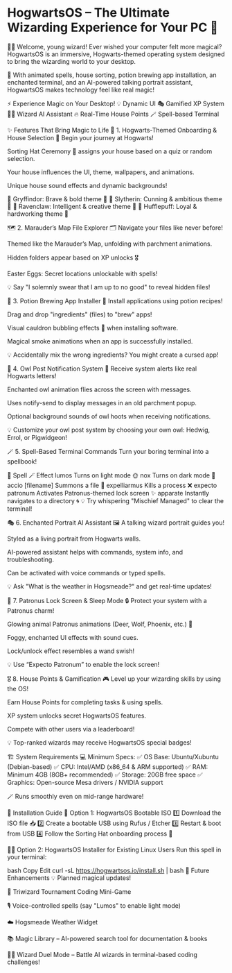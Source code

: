 # HogwartsOS – The Ultimate Wizarding Experience for Your PC 🏰

🎩✨ Welcome, young wizard! Ever wished your computer felt more magical? HogwartsOS is an immersive, Hogwarts-themed operating system designed to bring the wizarding world to your desktop.

🔮 With animated spells, house sorting, potion brewing app installation, an enchanted terminal, and an AI-powered talking portrait assistant, HogwartsOS makes technology feel like real magic!

⚡ Experience Magic on Your Desktop!
💡 Dynamic UI 🎭 Gamified XP System 🧙‍♂️ Wizard AI Assistant 🔥 Real-Time House Points 🪄 Spell-based Terminal

✨ Features That Bring Magic to Life
🏰 1. Hogwarts-Themed Onboarding & House Selection
🚪 Begin your journey at Hogwarts!

Sorting Hat Ceremony 🎩 assigns your house based on a quiz or random selection.

Your house influences the UI, theme, wallpapers, and animations.

Unique house sound effects and dynamic backgrounds!

🔹 Gryffindor: Brave & bold theme 🦁
🔹 Slytherin: Cunning & ambitious theme 🐍
🔹 Ravenclaw: Intelligent & creative theme 🦅
🔹 Hufflepuff: Loyal & hardworking theme 🦡

🗺 2. Marauder’s Map File Explorer
🗂 Navigate your files like never before!

Themed like the Marauder’s Map, unfolding with parchment animations.

Hidden folders appear based on XP unlocks 🎖

Easter Eggs: Secret locations unlockable with spells!

💡 Say "I solemnly swear that I am up to no good" to reveal hidden files!

🧪 3. Potion Brewing App Installer
🔮 Install applications using potion recipes!

Drag and drop "ingredients" (files) to "brew" apps!

Visual cauldron bubbling effects 🫧 when installing software.

Magical smoke animations when an app is successfully installed.

💡 Accidentally mix the wrong ingredients? You might create a cursed app!

🦉 4. Owl Post Notification System
📜 Receive system alerts like real Hogwarts letters!

Enchanted owl animation flies across the screen with messages.

Uses notify-send to display messages in an old parchment popup.

Optional background sounds of owl hoots when receiving notifications.

💡 Customize your owl post system by choosing your own owl: Hedwig, Errol, or Pigwidgeon!

🪄 5. Spell-Based Terminal Commands
Turn your boring terminal into a spellbook!

🔮 Spell	🪄 Effect
lumos	Turns on light mode 🌞
nox	Turns on dark mode 🌙
accio [filename]	Summons a file 📂
expelliarmus <process>	Kills a process ❌
expecto patronum	Activates Patronus-themed lock screen ✨
apparate <path>	Instantly navigates to a directory 🌀
💡 Try whispering "Mischief Managed" to clear the terminal!

🎭 6. Enchanted Portrait AI Assistant
🖼 A talking wizard portrait guides you!

Styled as a living portrait from Hogwarts walls.

AI-powered assistant helps with commands, system info, and troubleshooting.

Can be activated with voice commands or typed spells.

💡 Ask "What is the weather in Hogsmeade?" and get real-time updates!

🔮 7. Patronus Lock Screen & Sleep Mode
🔒 Protect your system with a Patronus charm!

Glowing animal Patronus animations (Deer, Wolf, Phoenix, etc.) 🦌

Foggy, enchanted UI effects with sound cues.

Lock/unlock effect resembles a wand swish!

💡 Use “Expecto Patronum” to enable the lock screen!

🎖 8. House Points & Gamification
🎮 Level up your wizarding skills by using the OS!

Earn House Points for completing tasks & using spells.

XP system unlocks secret HogwartsOS features.

Compete with other users via a leaderboard!

💡 Top-ranked wizards may receive HogwartsOS special badges!

🏗 System Requirements
💻 Minimum Specs:
✅ OS Base: Ubuntu/Xubuntu (Debian-based)
✅ CPU: Intel/AMD (x86_64 & ARM supported)
✅ RAM: Minimum 4GB (8GB+ recommended)
✅ Storage: 20GB free space
✅ Graphics: Open-source Mesa drivers / NVIDIA support

🪄 Runs smoothly even on mid-range hardware!

🚀 Installation Guide
🏰 Option 1: HogwartsOS Bootable ISO
1️⃣ Download the ISO file 📥
2️⃣ Create a bootable USB using Rufus / Etcher
3️⃣ Restart & boot from USB
4️⃣ Follow the Sorting Hat onboarding process 🎩

🧙‍♂️ Option 2: HogwartsOS Installer for Existing Linux Users
Run this spell in your terminal:

bash
Copy
Edit
curl -sL https://hogwartsos.io/install.sh | bash
📌 Future Enhancements
💡 Planned magical updates!

🏅 Triwizard Tournament Coding Mini-Game

🎙 Voice-controlled spells (say "Lumos" to enable light mode)

☁️ Hogsmeade Weather Widget

📚 Magic Library – AI-powered search tool for documentation & books

🧙‍♂️ Wizard Duel Mode – Battle AI wizards in terminal-based coding challenges!


